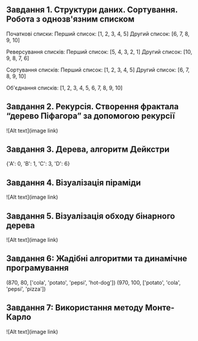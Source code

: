 ## Завдання 1. Структури даних. Сортування. Робота з однозв'язним списком
Початкові списки:
Перший список: [1, 2, 3, 4, 5]
Другий список: [6, 7, 8, 9, 10]

Реверсування списків:
Перший список: [5, 4, 3, 2, 1]
Другий список: [10, 9, 8, 7, 6]

Cортування списків:
Перший список: [1, 2, 3, 4, 5]
Другий список: [6, 7, 8, 9, 10]

Об'єднання списків:
[1, 2, 3, 4, 5, 6, 7, 8, 9, 10]

## Завдання 2. Рекурсія. Створення фрактала “дерево Піфагора” за допомогою рекурсії
![Alt text](image link)


## Завдання 3. Дерева, алгоритм Дейкстри
{'A': 0, 'B': 1, 'C': 3, 'D': 6}

## Завдання 4. Візуалізація піраміди
![Alt text](image link)

## Завдання 5. Візуалізація обходу бінарного дерева
![Alt text](image link)


## Завдання 6: Жадібні алгоритми та динамічне програмування
(870, 80, ['cola', 'potato', 'pepsi', 'hot-dog']) (970, 100, ['potato', 'cola', 'pepsi', 'pizza'])


## Завдання 7: Використання методу Монте-Карло
![Alt text](image link)
